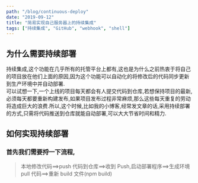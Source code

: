 ```yaml
---
path: "/blog/continuous-deploy"
date: "2019-09-12"
title: "简易实现自己服务器上的持续集成"
tags: ["持续集成", "GitHub", "webhook", "shell"]
---
```


## 为什么需要持续部署

持续集成,这个功能在几乎所有的托管平台上都有,这也是为什么之前热衷于将自己的项目放在他们上面的原因,因为这个功能可以自动化的将修改后的代码同步更新到生产环境中并自动部署.  
可以试想一下,一个上线的项目每天都会有人提交代码到仓库,若想保持项目的最新,必须每天都要重新构建发布,如果项目发布过程非常麻烦,那么这些每天重复的劳动将造成巨大的浪费.所以,这个时候,比如我的小博客,经常发文章的话,采用持续部署的方式,只需将代码推送到仓库就能自动部署,可以大大节省时间和精力.

## 如何实现持续部署

### 首先我们需要捋一下流程,

> 本地修改代码==>push 代码到仓库==>收到 Push,启动部署程序==>生成环境 pull 代码==>重新 build 文件(npm build)
